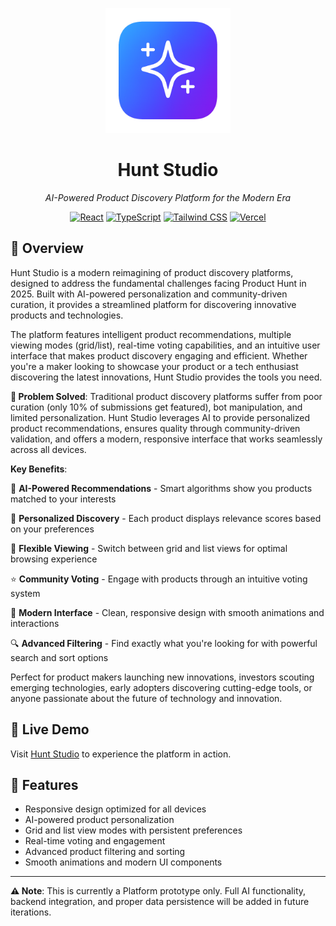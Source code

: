 <p align="center">
  <img src="public/images/logo.png" alt="Hunt Studio Logo" width="200" height="200" />
</p>

<h1 align="center">Hunt Studio</h1>
<p align="center"><i>AI-Powered Product Discovery Platform for the Modern Era</i></p>

<p align="center">
  <a href="https://reactjs.org/"><img src="https://img.shields.io/badge/Frontend-React%2018-blue" alt="React"></a>
  <a href="https://www.typescriptlang.org/"><img src="https://img.shields.io/badge/Language-TypeScript-blue" alt="TypeScript"></a>
  <a href="https://tailwindcss.com/"><img src="https://img.shields.io/badge/Styling-Tailwind%20CSS-cyan" alt="Tailwind CSS"></a>
  <a href="https://vercel.com/"><img src="https://img.shields.io/badge/Deployed-Vercel-black" alt="Vercel"></a>
</p>

## 🌟 Overview
Hunt Studio is a modern reimagining of product discovery platforms, designed to address the fundamental challenges facing Product Hunt in 2025. Built with AI-powered personalization and community-driven curation, it provides a streamlined platform for discovering innovative products and technologies.

The platform features intelligent product recommendations, multiple viewing modes (grid/list), real-time voting capabilities, and an intuitive user interface that makes product discovery engaging and efficient. Whether you're a maker looking to showcase your product or a tech enthusiast discovering the latest innovations, Hunt Studio provides the tools you need.

**🎯 Problem Solved**: Traditional product discovery platforms suffer from poor curation (only 10% of submissions get featured), bot manipulation, and limited personalization. Hunt Studio leverages AI to provide personalized product recommendations, ensures quality through community-driven validation, and offers a modern, responsive interface that works seamlessly across all devices.

**Key Benefits**:

🤖 **AI-Powered Recommendations** - Smart algorithms show you products matched to your interests

🎯 **Personalized Discovery** - Each product displays relevance scores based on your preferences

📱 **Flexible Viewing** - Switch between grid and list views for optimal browsing experience

⭐ **Community Voting** - Engage with products through an intuitive voting system

🚀 **Modern Interface** - Clean, responsive design with smooth animations and interactions

🔍 **Advanced Filtering** - Find exactly what you're looking for with powerful search and sort options

Perfect for product makers launching new innovations, investors scouting emerging technologies, early adopters discovering cutting-edge tools, or anyone passionate about the future of technology and innovation.

## 🚀 Live Demo
Visit [Hunt Studio](https://huntstudio.vercel.app/) to experience the platform in action.


## 📱 Features
- Responsive design optimized for all devices
- AI-powered product personalization
- Grid and list view modes with persistent preferences
- Real-time voting and engagement
- Advanced product filtering and sorting
- Smooth animations and modern UI components

---
**⚠️ Note**: This is currently a Platform prototype only. Full AI functionality, backend integration, and proper data persistence will be added in future iterations.
